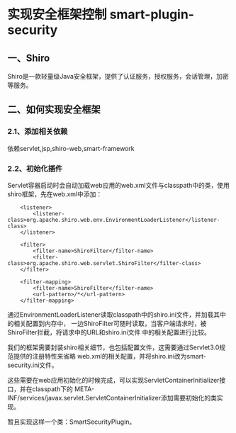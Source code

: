 # 实现安全框架控制 smart-plugin-security

## 一、Shiro

Shiro是一款轻量级Java安全框架，提供了认证服务，授权服务，会话管理，加密等服务。

## 二、如何实现安全框架

### 2.1、添加相关依赖

依赖servlet,jsp,shiro-web,smart-framework

### 2.2、初始化插件

Servlet容器启动时会自动加载web应用的web.xml文件与classpath中的类，使用
shiro框架，先在web.xml中添加：
```
    <listener>
        <listener-class>org.apache.shiro.web.env.EnvironmentLoaderListener</listener-class>
    </listener>

    <filter>
        <filter-name>ShiroFilter</filter-name>
        <filter-class>org.apache.shiro.web.servlet.ShiroFilter</filter-class>
    </filter>
    
    <filter-mapping>
        <filter-name>ShiroFilter</filter-name>
        <url-pattern>/*</url-pattern>
    </filter-mapping>
```
通过EnvironmentLoaderListener读取classpath中的shiro.ini文件，并加载其中的相关配置到内存中，
一边ShiroFilter可随时读取，当客户端请求时，被ShiroFilter拦截，将请求中的URL和shiro.ini文件
中的相关配置进行比较。

我们的框架需要封装shiro相关细节，也包括配置文件，这需要通过Servlet3.0规范提供的注册特性来省略
web.xml的相关配置，并将shiro.ini改为smart-security.ini文件。

这些需要在web应用初始化的时候完成，可以实现ServletContainerInitializer接口，并在classpath下的
META-INF/services/javax.servlet.ServletContainerInitializer添加需要初始化的类实现。

暂且实现这样一个类：SmartSecurityPlugin。


